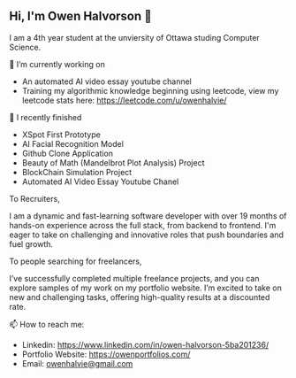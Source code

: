## Hi, I'm Owen Halvorson 👋

I am a 4th year student at the unviersity of Ottawa studing Computer Science.

🔭 I’m currently working on 

- An automated AI video essay youtube channel
- Training my algorithmic knowledge beginning using leetcode, view my leetcode stats here: https://leetcode.com/u/owenhalvie/

🌱 I recently finished 

- XSpot First Prototype
- AI Facial Recognition Model
- Github Clone Application
- Beauty of Math (Mandelbrot Plot Analysis) Project
- BlockChain Simulation Project
- Automated AI Video Essay Youtube Chanel
  
To Recruiters, 

I am a dynamic and fast-learning software developer with over 19 months of hands-on experience across the full stack, from backend to frontend. I'm eager to take on challenging and innovative roles that push boundaries and fuel growth.

To people searching for freelancers, 

I’ve successfully completed multiple freelance projects, and you can explore samples of my work on my portfolio website. I’m excited to take on new and challenging tasks, offering high-quality results at a discounted rate. 


📫 How to reach me:
- Linkedin: https://www.linkedin.com/in/owen-halvorson-5ba201236/
- Portfolio Website: https://owenportfolios.com/
- Email: owenhalvie@gmail.com








<!--
*OHalvorson77/OHalvorson77** is a ✨ _special_ ✨ repository because its `README.md` (this file) appears on your GitHub profile.

Here are some ideas to get you started:

- 🔭 I’m currently working on ...
- 🌱 I’m currently learning ...
- 👯 I’m looking to collaborate on ...
- 🤔 I’m looking for help with ...
- 💬 Ask me about ...
- 📫 How to reach me: ...
- 😄 Pronouns: ...
- ⚡ Fun fact: ...
-->
